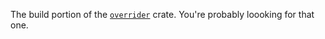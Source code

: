 The build portion of the [`overrider`](https://github.com/Shizcow/overrider-rs)
crate. You're probably loooking for that one.

